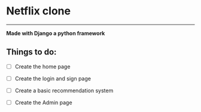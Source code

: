 # Netflix clone
***
**Made with Django a python framework**

## Things to do:
- [ ] Create the home page
- [ ] Create the login and sign page
- [ ] Create a basic recommendation system
- [ ] Create the Admin page

